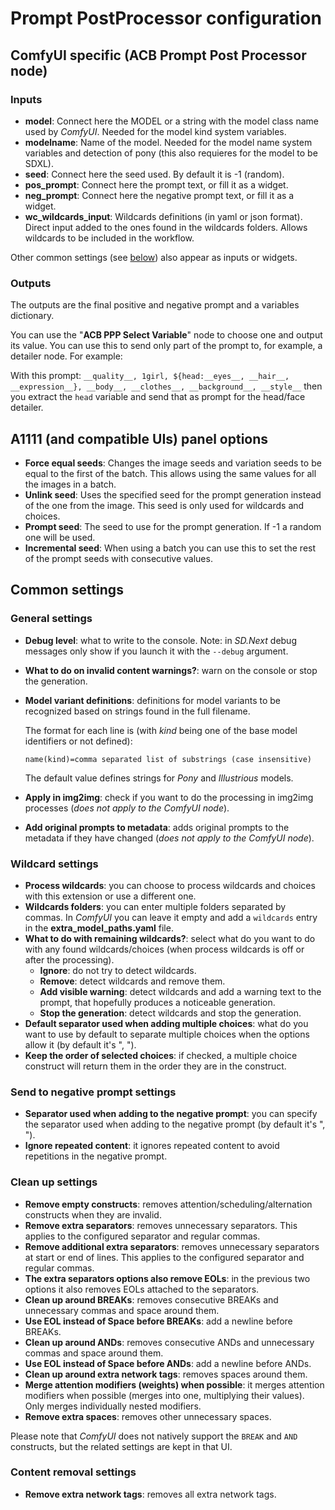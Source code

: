 # Prompt PostProcessor configuration

## ComfyUI specific (ACB Prompt Post Processor node)

### Inputs

* **model**: Connect here the MODEL or a string with the model class name used by *ComfyUI*. Needed for the model kind system variables.
* **modelname**: Name of the model. Needed for the model name system variables and detection of pony (this also requieres for the model to be SDXL).
* **seed**: Connect here the seed used. By default it is -1 (random).
* **pos_prompt**: Connect here the prompt text, or fill it as a widget.
* **neg_prompt**: Connect here the negative prompt text, or fill it as a widget.
* **wc_wildcards_input**: Wildcards definitions (in yaml or json format). Direct input added to the ones found in the wildcards folders. Allows wildcards to be included in the workflow.

Other common settings (see [below](#common-settings)) also appear as inputs or widgets.

### Outputs

The outputs are the final positive and negative prompt and a variables dictionary.

You can use the "**ACB PPP Select Variable**" node to choose one and output its value. You can use this to send only part of the prompt to, for example, a detailer node. For example:

With this prompt: `__quality__, 1girl, ${head:__eyes__, __hair__, __expression__}, __body__, __clothes__, __background__, __style__` then you extract the `head` variable and send that as prompt for the head/face detailer.

## A1111 (and compatible UIs) panel options

* **Force equal seeds**: Changes the image seeds and variation seeds to be equal to the first of the batch. This allows using the same values for all the images in a batch.
* **Unlink seed**: Uses the specified seed for the prompt generation instead of the one from the image. This seed is only used for wildcards and choices.
* **Prompt seed**: The seed to use for the prompt generation. If -1 a random one will be used.
* **Incremental seed**: When using a batch you can use this to set the rest of the prompt seeds with consecutive values.

## Common settings

### General settings

* **Debug level**: what to write to the console. Note: in *SD.Next* debug messages only show if you launch it with the `--debug` argument.
* **What to do on invalid content warnings?**: warn on the console or stop the generation.
* **Model variant definitions**: definitions for model variants to be recognized based on strings found in the full filename.

    The format for each line is (with *kind* being one of the base model identifiers or not defined):

    ```name(kind)=comma separated list of substrings (case insensitive)```

    The default value defines strings for *Pony* and *Illustrious* models.
* **Apply in img2img**: check if you want to do the processing in img2img processes (*does not apply to the ComfyUI node*).
* **Add original prompts to metadata**: adds original prompts to the metadata if they have changed (*does not apply to the ComfyUI node*).

### Wildcard settings

* **Process wildcards**: you can choose to process wildcards and choices with this extension or use a different one.
* **Wildcards folders**: you can enter multiple folders separated by commas. In *ComfyUI* you can leave it empty and add a `wildcards` entry in the **extra_model_paths.yaml** file.
* **What to do with remaining wildcards?**: select what do you want to do with any found wildcards/choices (when process wildcards is off or after the processing).
  * **Ignore**: do not try to detect wildcards.
  * **Remove**: detect wildcards and remove them.
  * **Add visible warning**: detect wildcards and add a warning text to the prompt, that hopefully produces a noticeable generation.
  * **Stop the generation**: detect wildcards and stop the generation.
* **Default separator used when adding multiple choices**: what do you want to use by default to separate multiple choices when the options allow it (by default it's ", ").
* **Keep the order of selected choices**: if checked, a multiple choice construct will return them in the order they are in the construct.

### Send to negative prompt settings

* **Separator used when adding to the negative prompt**: you can specify the separator used when adding to the negative prompt (by default it's ", ").
* **Ignore repeated content**: it ignores repeated content to avoid repetitions in the negative prompt.

### Clean up settings

* **Remove empty constructs**: removes attention/scheduling/alternation constructs when they are invalid.
* **Remove extra separators**: removes unnecessary separators. This applies to the configured separator and regular commas.
* **Remove additional extra separators**: removes unnecessary separators at start or end of lines. This applies to the configured separator and regular commas.
* **The extra separators options also remove EOLs**: in the previous two options it also removes EOLs attached to the separators.
* **Clean up around BREAKs**: removes consecutive BREAKs and unnecessary commas and space around them.
* **Use EOL instead of Space before BREAKs**: add a newline before BREAKs.
* **Clean up around ANDs**: removes consecutive ANDs and unnecessary commas and space around them.
* **Use EOL instead of Space before ANDs**: add a newline before ANDs.
* **Clean up around extra network tags**: removes spaces around them.
* **Merge attention modifiers (weights) when possible**: it merges attention modifiers when possible (merges into one, multiplying their values). Only merges individually nested modifiers.
* **Remove extra spaces**: removes other unnecessary spaces.

Please note that *ComfyUI* does not natively support the `BREAK` and `AND` constructs, but the related settings are kept in that UI.

### Content removal settings

* **Remove extra network tags**: removes all extra network tags.
